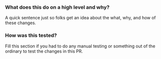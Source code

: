 ### What does this do on a high level and why?

A quick sentence just so folks get an idea about the what, why, and how of these
changes.

### How was this tested?

Fill this section if you had to do any manual testing or something out of the
ordinary to test the changes in this PR.
